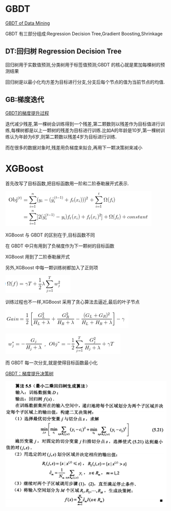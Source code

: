

# GBDT

[GBDT of Data Mining](https://zhuanlan.zhihu.com/p/25705586)

GBDT 有三部分组成:Regression Decision Tree,Gradient Boosting,Shrinkage


## DT:回归树 Regression Decision Tree

回归树用于实数值预测,分类树用于标签值预测;GBDT 的核心就是累加每棵树的预测结果

回归树是以最小化均方差为目标进行分支,分支后每个节点的值为当前节点的均值.


## GB:梯度迭代

[GBDT的梯度提升过程](https://zhuanlan.zhihu.com/p/25805870)

迭代减少残差,第一棵树会训练得到一个残差,第二颗数则以残差作为目标值进行训练,每棵树都是以上一颗树的残差为目标进行训练.比如A的年龄是10岁,第一棵树训练认为年龄为6岁,则第二颗数以残差4岁为目标进行训练.

而在很多的数据对象时,残差用负梯度来拟合,再用下一颗决策树来减小



#  XGBoost

首先改写了目标函数,把目标函数用一阶和二阶泰勒展开式表示.

![enter description here][1]


XGBoost 与 GBDT 的区别在于,目标函数不同

在 GBDT 中只有用到了负梯度作为下一颗树的目标函数

XGBoost 用到了二阶泰勒展开式

另外,XGBoost 中每一颗训练树都加入了正则项

![enter description here][2]

训练过程也不一样,XGBoost 采用了贪心算法去逼近,最后的叶子节点

![enter description here][3]

![enter description here][4]

而 GBDT 每一次分支,就是使得目标函数最小化

[GBDT：梯度提升决策树](http://www.jianshu.com/p/005a4e6ac775)

![enter description here][5]


  [1]: ./images/1490686707956.jpg "1490686707956.jpg"
  [2]: ./images/1490686891896.jpg "1490686891896.jpg"
  [3]: ./images/1490687063297.jpg "1490687063297.jpg"
  [4]: ./images/1490687025271.jpg "1490687025271.jpg"
  [5]: ./images/1490687430643.jpg "1490687430643.jpg"
